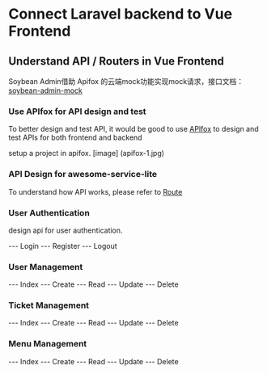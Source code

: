 # Connect Laravel backend to Vue Frontend

## Understand API / Routers in Vue Frontend

Soybean Admin借助 Apifox 的云端mock功能实现mock请求，接口文档：[soybean-admin-mock](https://docs.soybeanjs.cn/zh/guide/quick-start.html)

### Use APIfox for API design and test

To better design and test API, it would be good to use [APIfox](https://app.apifox.com/) to design and test APIs for both frontend and backend

setup a project in apifox.
[image] (apifox-1.jpg)

### API Design for awesome-service-lite

To understand how API works, please refer to [Route](Route.md)

### User Authentication 

design api for user authentication. 

--- Login
--- Register
--- Logout

### User Management

--- Index
--- Create
--- Read
--- Update
--- Delete

### Ticket Management

--- Index
--- Create
--- Read
--- Update
--- Delete

### Menu Management

--- Index
--- Create
--- Read
--- Update
--- Delete



